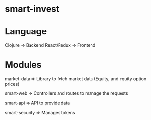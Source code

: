 # smart-invest 

# Language
Clojure => Backend
React/Redux => Frontend

# Modules

market-data => Library to fetch market data (Equity, and equity option prices)

smart-web => Controllers and routes to manage the requests

smart-api => API to provide data

smart-security => Manages tokens

